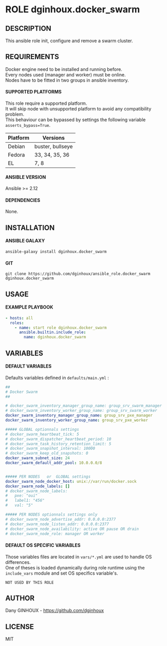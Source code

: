 # ROLE dginhoux.docker_swarm



## DESCRIPTION

This ansible role init, configure and remove a swarm cluster.<br />


## REQUIREMENTS

Docker engine need to be installed and running before.<br />
Every nodes used (manager and worker) must be online.<br />
Nodes have to be fitted in two groups in ansible inventory.<br />


#### SUPPORTED PLATFORMS

This role require a supported platform.<br />
It will skip node with unsupported platform to avoid any compatibility problem.<br />
This behaviour can be bypassed by settings the following variable `asserts_bypass=True`.

| Platform | Versions |
|----------|----------|
| Debian | buster, bullseye |
| Fedora | 33, 34, 35, 36 |
| EL | 7, 8 |

#### ANSIBLE VERSION

Ansible >= 2.12

#### DEPENDENCIES

None.



## INSTALLATION

#### ANSIBLE GALAXY

```shell
ansible-galaxy install dginhoux.docker_swarm
```
#### GIT

```shell
git clone https://github.com/dginhoux/ansible_role.docker_swarm dginhoux.docker_swarm
```


## USAGE

#### EXAMPLE PLAYBOOK

```yaml
- hosts: all
  roles:
    - name: start role dginhoux.docker_swarm
      ansible.builtin.include_role:
        name: dginhoux.docker_swarm
```


## VARIABLES

#### DEFAULT VARIABLES

Defaults variables defined in `defaults/main.yml` : 

```yaml
##
# Docker Swarm
##

# docker_swarm_inventory_manager_group_name: group_srv_swarm_manager
# docker_swarm_inventory_worker_group_name: group_srv_swarm_worker
docker_swarm_inventory_manager_group_name: group_srv_pxe_manager
docker_swarm_inventory_worker_group_name: group_srv_pxe_worker

##### GLOBAL optionnals settings
# docker_swarm_heartbeat_tick: 5
# docker_swarm_dispatcher_heartbeat_period: 10
# docker_swarm_task_history_retention_limit: 5
# docker_swarm_snapshot_interval: 10000
# docker_swarm_keep_old_snapshots: 0
docker_swarm_subnet_size: 24
docker_swarm_default_addr_pool: 10.0.0.0/8


##### PER NODES   or  GLOBAL settings
docker_swarm_node_docker_host: unix://var/run/docker.sock
docker_swarm_node_labels: []
# docker_swarm_node_labels:
#   pxe: "oui"
#   label1: "456"
#   val: "5"

##### PER NODES optionnals settings only
# docker_swarm_node_advertise_addr: 0.0.0.0:2377
# docker_swarm_node_listen_addr: 0.0.0.0:2377
# docker_swarm_node_availability: active OR pause OR drain
# docker_swarm_node_role: manager OR worker
```

#### DEFAULT OS SPECIFIC VARIABLES

Those variables files are located in `vars/*.yml` are used to handle OS differences.<br />
One of theses is loaded dynamically during role runtime using the `include_vars` module and set OS specifics variable's.

`NOT USED BY THIS ROLE`


## AUTHOR

Dany GINHOUX - https://github.com/dginhoux



## LICENSE

MIT
